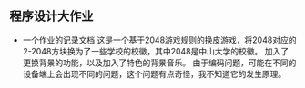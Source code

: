 ## 程序设计大作业
* 一个作业的记录文档
这是一个基于2048游戏规则的换皮游戏，将2048对应的2-2048方块换为了一些学校的校徽，其中2048是中山大学的校徽。
加入了更换背景的功能，以及加入了特色的背景音乐。
由于编码问题，可能在不同的设备端上会出现不同的问题，这个问题有点奇怪，我不知道它的发生原理。

